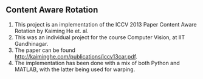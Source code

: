 ## Content Aware Rotation 
1. This project is an implementation of the ICCV 2013 Paper Content Aware Rotation by Kaiming He et. al. 
2. This was an individual project for the course Computer Vision, at IIT Gandhinagar.
3. The paper can be found http://kaiminghe.com/publications/iccv13car.pdf.
4. The implementation has been done with a mix of both Python and MATLAB, with the latter being used for warping.
